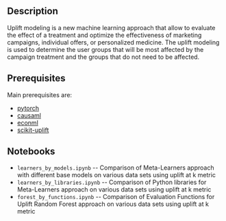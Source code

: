 ## Description

Uplift modeling is a new machine learning approach that allow to evaluate the effect of a treatment and optimize the effectiveness of marketing campaigns, individual offers, or personalized medicine. The uplift modeling is used to determine the user groups that will be most affected by the campaign treatment and the groups that do not need to be affected.

## Prerequisites

Main prerequisites are:

- [pytorch](http://pytorch.org/)
- [causaml](https://github.com/uber/causalml)
- [econml](https://github.com/microsoft/EconML)
- [scikit-uplift](https://github.com/maks-sh/scikit-uplift)


## Notebooks

- `learners_by_models.ipynb` -- Comparison of Meta-Learners approach with different base models on various data sets using uplift at k metric
- `learners_by_libraries.ipynb` -- Comparison of Python libraries for Meta-Learners approach
on various data sets using uplift at k metric
- `forest_by_functions.ipynb` -- Comparison of Evaluation Functions for Uplift Random
Forest approach on various data sets using uplift at k metric
